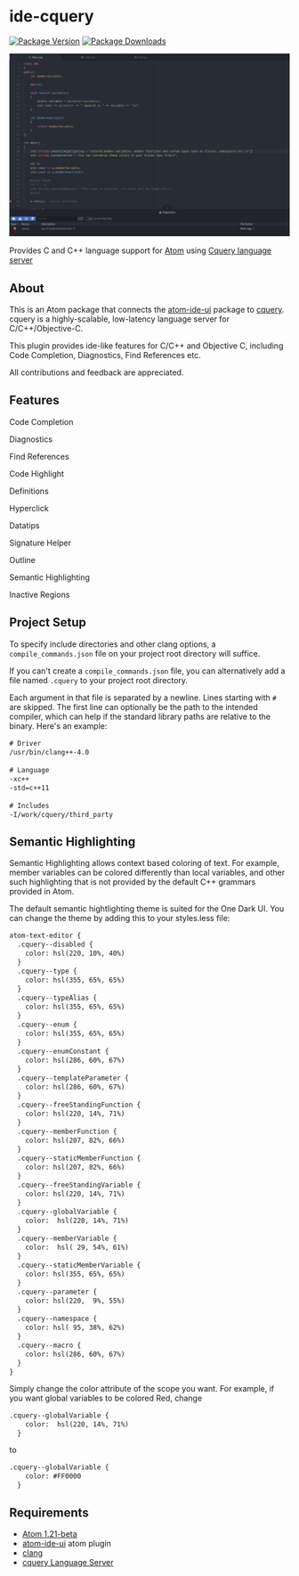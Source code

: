 # ide-cquery

[![Package Version](https://img.shields.io/apm/v/ide-cquery.svg)](https://atom.io/packages/ide-cquery)
[![Package Downloads](https://img.shields.io/apm/dm/ide-cquery.svg)](https://atom.io/packages/ide-cquery)

![Readme Pic](readme_pic.png)

Provides C and C++ language support for [Atom][atom] using
[Cquery language server][cquery]

## About

This is an Atom package that connects the [atom-ide-ui][atom-ide-ui] package to [cquery][cquery]. cquery is a highly-scalable, low-latency language server for C/C++/Objective-C.

This plugin provides ide-like features for C/C++ and Objective C, including Code Completion, Diagnostics, Find References etc.

All contributions and feedback are appreciated.

## Features
Code Completion

Diagnostics

Find References

Code Highlight

Definitions

Hyperclick

Datatips

Signature Helper

Outline

Semantic Highlighting

Inactive Regions

## Project Setup

To specify include directories and other clang options, a `compile_commands.json` file on your project root directory will suffice.

If you can't create a `compile_commands.json` file, you can alternatively add a file named `.cquery` to your project root directory.

Each argument in that file is separated by a newline. Lines starting with `#` are skipped. The first line can optionally be the path to the intended compiler, which can help if the standard library paths are relative to the binary. Here's an example:

```
# Driver
/usr/bin/clang++-4.0

# Language
-xc++
-std=c++11

# Includes
-I/work/cquery/third_party
```
## Semantic Highlighting

Semantic Highlighting allows context based coloring of text. For example, member variables can be colored differently than local variables, and other such highlighting that is not provided by the default C++ grammars provided in Atom.

The default semantic hightlighting theme is suited for the One Dark UI. You can change the theme by adding this to your styles.less file:

```
atom-text-editor {
  .cquery--disabled {
    color: hsl(220, 10%, 40%)
  }
  .cquery--type {
    color: hsl(355, 65%, 65%)
  }
  .cquery--typeAlias {
    color: hsl(355, 65%, 65%)
  }
  .cquery--enum {
    color: hsl(355, 65%, 65%)
  }
  .cquery--enumConstant {
    color: hsl(286, 60%, 67%)
  }
  .cquery--templateParameter {
    color: hsl(286, 60%, 67%)
  }
  .cquery--freeStandingFunction {
    color: hsl(220, 14%, 71%)
  }
  .cquery--memberFunction {
    color: hsl(207, 82%, 66%)
  }
  .cquery--staticMemberFunction {
    color: hsl(207, 82%, 66%)
  }
  .cquery--freeStandingVariable {
    color: hsl(220, 14%, 71%)
  }
  .cquery--globalVariable {
    color:  hsl(220, 14%, 71%)
  }
  .cquery--memberVariable {
    color:  hsl( 29, 54%, 61%)
  }
  .cquery--staticMemberVariable {
    color: hsl(355, 65%, 65%)
  }
  .cquery--parameter {
    color: hsl(220,  9%, 55%)
  }
  .cquery--namespace {
    color: hsl( 95, 38%, 62%)
  }
  .cquery--macro {
    color: hsl(286, 60%, 67%)
  }
}
```

Simply change the color attribute of the scope you want. For example, if you want global variables to be colored Red, change

```
.cquery--globalVariable {
    color:  hsl(220, 14%, 71%)
  }
```
to
```
.cquery--globalVariable {
    color: #FF0000
  }
```

## Requirements

+ [Atom 1.21-beta][atom]
+ [atom-ide-ui][atom-ide-ui] atom plugin
+ [clang][clang]
+ [cquery Language Server][cquery_wiki]

[atom]: http://atom.io/beta
[cquery]: https://github.com/cquery-project/cquery
[cquery_wiki]: https://github.com/cquery-project/cquery
[atom-ide-ui]: https://atom.io/packages/atom-ide-ui
[clang]: http://releases.llvm.org/download.html
